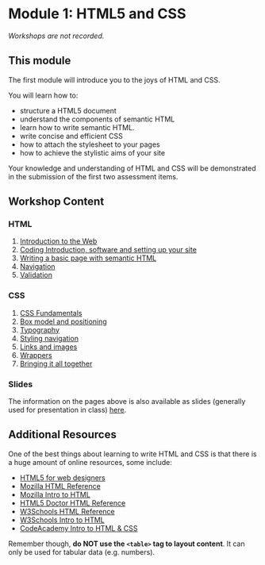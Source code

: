 # Module 1: HTML5 and CSS

_Workshops are not recorded._

## This module
The first module will introduce you to the joys of HTML and CSS. 

You will learn how to:

-   structure a HTML5 document
-   understand the components of semantic HTML
-   learn how to write semantic HTML.
-   write concise and efficient CSS
-   how to attach the stylesheet to your pages
-   how to achieve the stylistic aims of your site

Your knowledge and understanding of HTML and CSS will be demonstrated in the submission of the first two assessment items.

## Workshop Content

### HTML

1.   [Introduction to the Web](html-1.md)
2.   [Coding Introduction, software and setting up your site](html-2.md)
3.   [Writing a basic page with semantic HTML](html-3.md)
4.   [Navigation](html-4.md)
5.   [Validation](html-5.md)

### CSS
1.   [CSS Fundamentals](css-1.md)
2.   [Box model and positioning](css-2.md)
3.   [Typography](css-3.md)
4.   [Styling navigation](css-4.md)
5.   [Links and images](css-5.md)
6.   [Wrappers](css-6.md)
7.   [Bringing it all together](css-7.md)

### Slides
The information on the pages above is also available as slides (generally used for presentation in class) [here](slides/index.md).

## Additional Resources

One of the best things about learning to write HTML and CSS is that there is a huge amount of online resources, some include:

*   [HTML5 for web designers](http://html5forwebdesigners.com/) 
*   [Mozilla HTML Reference](https://developer.mozilla.org/en-US/docs/Web/HTML/Element)
*   [Mozilla Intro to HTML](https://developer.mozilla.org/en-US/learn/html)
*   [HTML5 Doctor HTML Reference](http://html5doctor.com/element-index/)
*   [W3Schools HTML Reference](http://www.w3schools.com/tags/)
*   [W3Schools Intro to HTML](http://www.w3schools.com/html/)
*   [CodeAcademy Intro to HTML & CSS](https://www.codecademy.com/learn/learn-html-css)

Remember though, **do NOT use the `<table>` tag to layout content**. It can only be used for tabular data (e.g. numbers).

